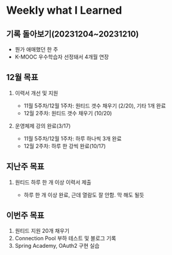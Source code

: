 # Weekly what I Learned

## 기록 돌아보기(20231204~20231210)

- 뭔가 애매했던 한 주
- K-MOOC 우수학습자 선정돼서 4개월 연장

## 12월 목표

1. 이력서 개선 및 지원

   - 11월 5주차/12월 1주차: 원티드 갯수 채우기 (2/20), 기타 1개 완료
   - 12월 2주차: 원티드 갯수 채우기 (10/20)

2. 운영체제 강의 완료(3/17)

   - 11월 5주차/12월 1주차: 하루 하나씩 3개 완료
   - 12월 2주차: 하루 한 강씩 완료(10/17)

## 지난주 목표

1. 원티드 하루 한 개 이상 이력서 제출

   - 하루 한 개 이상 완료, 근데 열람도 잘 안함. 막 해도 될듯

## 이번주 목표

1. 원티드 지원 20개 채우기
2. Connection Pool 부하 테스트 및 블로그 기록
3. Spring Academy, OAuth2 구현 실습

